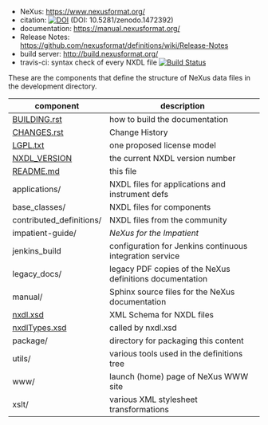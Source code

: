 * NeXus: https://www.nexusformat.org/
* citation: [![DOI](https://zenodo.org/badge/19377430.svg)](https://zenodo.org/badge/latestdoi/19377430) (DOI: 10.5281/zenodo.1472392)
* documentation: https://manual.nexusformat.org/
* Release Notes: https://github.com/nexusformat/definitions/wiki/Release-Notes
* build server: http://build.nexusformat.org/
* travis-ci: syntax check of every NXDL file [![Build Status](https://travis-ci.org/nexusformat/definitions.svg)](https://travis-ci.org/nexusformat/definitions)

These are the components that define the structure of NeXus data files 
in the development directory.

component                      | description
-------------------------------|------------------------
[BUILDING.rst](BUILDING.rst)   | how to build the documentation
[CHANGES.rst](CHANGES.rst)     | Change History
[LGPL.txt](LGPL.txt)           | one proposed license model
[NXDL_VERSION](NXDL_VERSION)   | the current NXDL version number
[README.md](README.md)         | this file
applications/                  | NXDL files for applications and instrument defs
base_classes/                  | NXDL files for components
contributed_definitions/       | NXDL files from the community
impatient-guide/               | *NeXus for the Impatient*
jenkins_build                  | configuration for Jenkins continuous integration service
legacy_docs/                   | legacy PDF copies of the NeXus definitions documentation
manual/                        | Sphinx source files for the NeXus documentation
[nxdl.xsd](nxdl.xsd)           | XML Schema for NXDL files
[nxdlTypes.xsd](nxdlTypes.xsd) | called by nxdl.xsd
package/                       | directory for packaging this content
utils/                         | various tools used in the definitions tree
www/                           | launch (home) page of NeXus WWW site
xslt/                          | various XML stylesheet transformations
